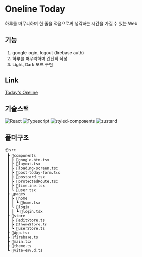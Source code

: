 # Oneline Today

하루를 마무리하며 한 줄을 적음으로써 생각하는 시간을 가질 수 있는 Web

## 기능

1. google login, logout (firebase auth)
2. 하루를 마무리하며 간단히 작성
3. Light, Dark 모드 구현

## Link

[Today's Oneline](https://today-one-line-eb9a5.web.app/)

## 기술스택

![React](https://img.shields.io/badge/React-20232A?style=for-the-badge&logo=react&logoColor=61DAFB)
![Typescript](https://img.shields.io/badge/TypeScript-007ACC?style=for-the-badge&logo=typescript&logoColor=white)
![styled-components](https://img.shields.io/badge/styled--components-DB7093?style=for-the-badge&logo=styled-components&logoColor=white)
![zustand](https://img.shields.io/badge/zustand-291c13?style=for-the-badge&&logoColor=white)

## 폴더구조

```
📦src
 ┣ 📂components
 ┃ ┣ 📜google-btn.tsx
 ┃ ┣ 📜layout.tsx
 ┃ ┣ 📜loading-screen.tsx
 ┃ ┣ 📜post-today-form.tsx
 ┃ ┣ 📜postcard.tsx
 ┃ ┣ 📜protectedRoute.tsx
 ┃ ┣ 📜timeline.tsx
 ┃ ┗ 📜user.tsx
 ┣ 📂pages
 ┃ ┣ 📂home
 ┃ ┃ ┗ 📜home.tsx
 ┃ ┗ 📂login
 ┃ ┃ ┗ 📜login.tsx
 ┣ 📂store
 ┃ ┣ 📜editStore.ts
 ┃ ┣ 📜themeStore.ts
 ┃ ┗ 📜userStore.ts
 ┣ 📜App.tsx
 ┣ 📜firebase.ts
 ┣ 📜main.tsx
 ┣ 📜theme.ts
 ┗ 📜vite-env.d.ts
```
